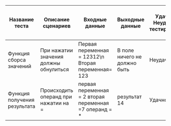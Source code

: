 | Название теста | Описание сценариев |Входные данные|Выходные данные|Удачное/Неудачное тестирование|Предположения по исправлению найденных ошибок|Пожелания пользователя |
| --- | --- | --- | --- | --- | --- | --- |
| Функция сборса значений| При нажатии значения должны обнулиться  |Первая переменная = 12312\n Вторая переменная= 123|В поле ничего не должно быть|Неудачное|Надо сделать обнуление сразу 2 переменных, а не одной|-|
| Функция получения результата|Происходить операнд при нажатии на =| первая переменная  = 2 вторая переменная =7 операнд = *|результат 14|Удачное|-|-|
